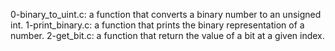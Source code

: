 0-binary_to_uint.c: a function that converts a binary number to an unsigned int.
1-print_binary.c: a function that prints the binary representation of a number.
2-get_bit.c: a function that return the value of a bit at a given index.
